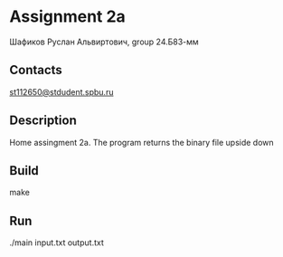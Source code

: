 # Assignment 2a
Шафиков Руслан Альвиртович, group 24.Б83-мм
## Contacts
st112650@stdudent.spbu.ru
## Description
Home assingment 2a. 
The program returns the binary file upside down
## Build
make
## Run 
./main input.txt output.txt

